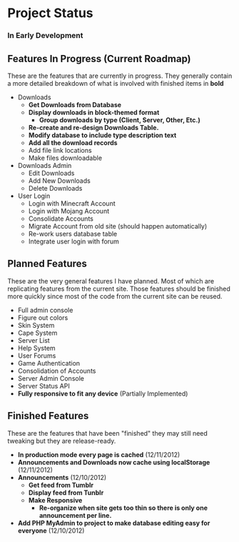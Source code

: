 Project Status
===============
### In Early Development

Features In Progress (Current Roadmap)
---------------------
These are the features that are currently in progress.  They generally contain a more detailed
breakdown of what is involved with finished items in **bold**
*   Downloads
    *   **Get Downloads from Database**
    *   **Display downloads in block-themed format**
        *   **Group downloads by type (Client, Server, Other, Etc.)**
    *   **Re-create and re-design Downloads Table.**
    *   **Modify database to include type description text**
    *   **Add all the download records**
    *   Add file link locations
    *   Make files downloadable
*   Downloads Admin
    *   Edit Downloads
    *   Add New Downloads
    *   Delete Downloads
*   User Login
    *   Login with Minecraft Account
    *   Login with Mojang Account
    *   Consolidate Accounts
    *   Migrate Account from old site (should happen automatically)
    *   Re-work users database table
    *   Integrate user login with forum
    

Planned Features
-----------------
These are the very general features I have planned.  Most of which are replicating features from the current
site.  Those features should be finished more quickly since most of the code from the current site can be
reused.

*   Full admin console
*   Figure out colors
*   Skin System
*   Cape System
*   Server List
*   Help System
*   User Forums
*   Game Authentication
*   Consolidation of Accounts
*   Server Admin Console
*   Server Status API
*   **Fully responsive to fit any device** (Partially Implemented)

Finished Features
-----------------
These are the features that have been "finished" they may still need tweaking
but they are release-ready.

*   **In production mode every page is cached** (12/11/2012)
*   **Announcements and Downloads now cache using localStorage** (12/11/2012)
*   **Announcements** (12/10/2012)
    *   **Get feed from Tumblr**
    *   **Display feed from Tunblr**
    *   **Make Responsive**
        *   **Re-organize when site gets too thin so there is only one announcement per line.**
*   **Add PHP MyAdmin to project to make database editing easy for everyone** (12/10/2012)